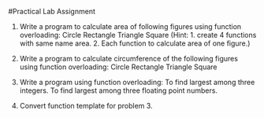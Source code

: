 #Practical Lab Assignment
1. Write a program to calculate area of following figures using function overloading:
Circle
Rectangle
Triangle
Square
(Hint: 1. create 4 functions with same name area. 2. Each function to calculate area of one figure.)

2. Write a program to calculate circumference of the following figures using function overloading:
Circle
Rectangle
Triangle
Square

3. Write a program using function overloading:
To find largest among three integers.
To find largest among three floating point numbers.

4. Convert function template for problem 3.
